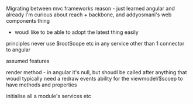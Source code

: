 Migrating between mvc frameworks
reason  - just learned angular and already I'm curious about reach + backbone, and addyosmani's web components thing
 - woudl like to be able to adopt the latest thing easily

principles never use $rootScope etc in any service other than 1 connector to angular

assumed features

render method - in angular it's null, but shoudl be called after anything that woudl typically need a redraw
events
ability for the viewmodel/$scoep to have methods and properties

initialise all a module's services etc

